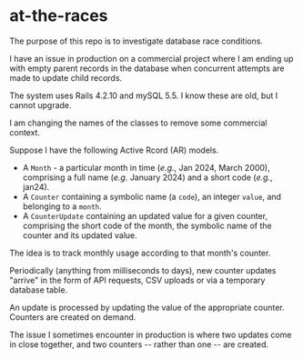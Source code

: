 # at-the-races
The purpose of this repo is to investigate database race conditions.

I have an issue in production on a commercial project where I am ending up with empty parent records in the database when concurrent attempts are made to update child records.

The system uses Rails 4.2.10 and mySQL 5.5. I know these are old, but I cannot upgrade.

I am changing the names of the classes to remove some commercial context.

Suppose I have the following Active Rcord (AR) models.
- A `Month` - a particular month in time (_e.g._, Jan 2024, March 2000), comprising a full name (_e.g._ January 2024) and a short code (_e.g._, jan24).
- A `Counter` containing a symbolic name (a `code`), an integer `value`, and belonging to a `month`.
- A `CounterUpdate` containing an updated value for a given counter, comprising the short code of the month, the symbolic name of the counter and its updated value.

The idea is to track monthly usage according to that month's counter.

Periodically (anything from milliseconds to days), new counter updates "arrive" in the form of API requests, CSV uploads or via a temporary database table.

An update is processed by updating the value of the appropriate counter. Counters are created on demand.

The issue I sometimes encounter in production is where two updates come in close together, and two counters -- rather than one -- are created.

